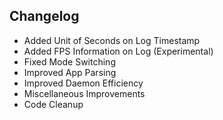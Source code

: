 ## Changelog

- Added Unit of Seconds on Log Timestamp
- Added FPS Information on Log (Experimental)
- Fixed Mode Switching
- Improved App Parsing
- Improved Daemon Efficiency
- Miscellaneous Improvements
- Code Cleanup
